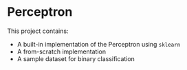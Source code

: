 # Perceptron
This project contains:
- A built-in implementation of the Perceptron using `sklearn`
- A from-scratch implementation 
- A sample dataset for binary classification
